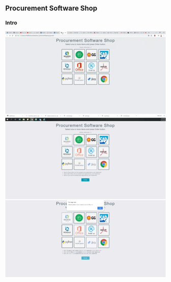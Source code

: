 <h2>Procurement Software Shop</h2>
<h3>Intro</h3>
<img src="images/shop.gif" heigh="500" width="600">
<img src="images/image1.JPG" heigh="820" width="1050">
<img src="images/image2.JPG" heigh="820" width="1050">
